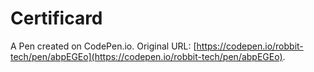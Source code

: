 # Certificard

A Pen created on CodePen.io. Original URL: [https://codepen.io/robbit-tech/pen/abpEGEo](https://codepen.io/robbit-tech/pen/abpEGEo).


